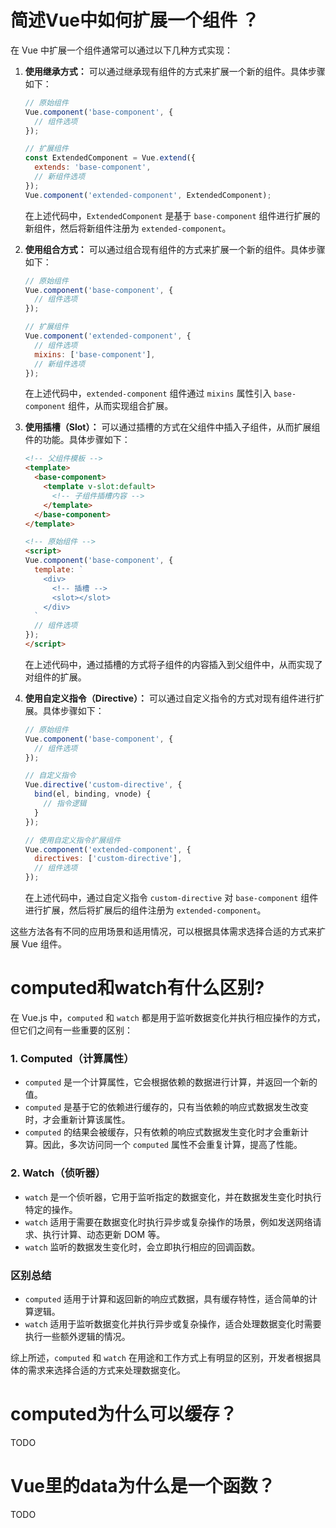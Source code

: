 
# 简述Vue中如何扩展一个组件 ？

在 Vue 中扩展一个组件通常可以通过以下几种方式实现：

1. **使用继承方式：**
   可以通过继承现有组件的方式来扩展一个新的组件。具体步骤如下：

   ```javascript
   // 原始组件
   Vue.component('base-component', {
     // 组件选项
   });

   // 扩展组件
   const ExtendedComponent = Vue.extend({
     extends: 'base-component',
     // 新组件选项
   });
   Vue.component('extended-component', ExtendedComponent);
   ```

   在上述代码中，`ExtendedComponent` 是基于 `base-component` 组件进行扩展的新组件，然后将新组件注册为 `extended-component`。

2. **使用组合方式：**
   可以通过组合现有组件的方式来扩展一个新的组件。具体步骤如下：

   ```javascript
   // 原始组件
   Vue.component('base-component', {
     // 组件选项
   });

   // 扩展组件
   Vue.component('extended-component', {
     // 组件选项
     mixins: ['base-component'],
     // 新组件选项
   });
   ```

   在上述代码中，`extended-component` 组件通过 `mixins` 属性引入 `base-component` 组件，从而实现组合扩展。

3. **使用插槽（Slot）：**
   可以通过插槽的方式在父组件中插入子组件，从而扩展组件的功能。具体步骤如下：

   ```html
   <!-- 父组件模板 -->
   <template>
     <base-component>
       <template v-slot:default>
         <!-- 子组件插槽内容 -->
       </template>
     </base-component>
   </template>

   <!-- 原始组件 -->
   <script>
   Vue.component('base-component', {
     template: `
       <div>
         <!-- 插槽 -->
         <slot></slot>
       </div>
     `
     // 组件选项
   });
   </script>
   ```

   在上述代码中，通过插槽的方式将子组件的内容插入到父组件中，从而实现了对组件的扩展。

4. **使用自定义指令（Directive）：**
   可以通过自定义指令的方式对现有组件进行扩展。具体步骤如下：

   ```javascript
   // 原始组件
   Vue.component('base-component', {
     // 组件选项
   });

   // 自定义指令
   Vue.directive('custom-directive', {
     bind(el, binding, vnode) {
       // 指令逻辑
     }
   });

   // 使用自定义指令扩展组件
   Vue.component('extended-component', {
     directives: ['custom-directive'],
     // 组件选项
   });
   ```

   在上述代码中，通过自定义指令 `custom-directive` 对 `base-component` 组件进行扩展，然后将扩展后的组件注册为 `extended-component`。

这些方法各有不同的应用场景和适用情况，可以根据具体需求选择合适的方式来扩展 Vue 组件。

# computed和watch有什么区别?
在 Vue.js 中，`computed` 和 `watch` 都是用于监听数据变化并执行相应操作的方式，但它们之间有一些重要的区别：

### 1. Computed（计算属性）
- `computed` 是一个计算属性，它会根据依赖的数据进行计算，并返回一个新的值。
- `computed` 是基于它的依赖进行缓存的，只有当依赖的响应式数据发生改变时，才会重新计算该属性。
- `computed` 的结果会被缓存，只有依赖的响应式数据发生变化时才会重新计算。因此，多次访问同一个 `computed` 属性不会重复计算，提高了性能。


### 2. Watch（侦听器）
- `watch` 是一个侦听器，它用于监听指定的数据变化，并在数据发生变化时执行特定的操作。
- `watch` 适用于需要在数据变化时执行异步或复杂操作的场景，例如发送网络请求、执行计算、动态更新 DOM 等。
- `watch` 监听的数据发生变化时，会立即执行相应的回调函数。

### 区别总结
- `computed` 适用于计算和返回新的响应式数据，具有缓存特性，适合简单的计算逻辑。
- `watch` 适用于监听数据变化并执行异步或复杂操作，适合处理数据变化时需要执行一些额外逻辑的情况。

综上所述，`computed` 和 `watch` 在用途和工作方式上有明显的区别，开发者根据具体的需求来选择合适的方式来处理数据变化。

# computed为什么可以缓存？

  TODO

# Vue里的data为什么是一个函数？

  TODO